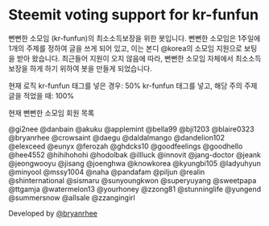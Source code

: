 # Steemit voting support for kr-funfun

뻔뻔한 소모임 (kr-funfun)의 최소소득보장을 위한 봇입니다.
뻔뻔한 소모임은 1주일에 1개의 주제를 정하여 글을 쓰게 되어 있고, 이는 본디 @korea의 소모임 지원으로 보팅을 받아 왔습니다.
최근들어 지원이 오지 않음에 따라, 뻔뻔한 소모임 자체에서 최소소득보장을 하게 하기 위하여 봇을 만들게 되었습니다.

현재 로직
kr-funfun 태그를 넣은 경우: 50%
kr-funfun 태그를 넣고, 해당 주의 주제글을 적었을 때: 100%

현재 뻔뻔한 소모임 회원 목록

@gi2nee @danbain @akuku @applemint @bella99 @bji1203 @blaire0323 @bryanrhee @crowsaint @daegu @daldalmango @dandelion102 @elexceed @eunyx @ferozah @ghdcks10 @goodfeelings @goodhello @hee4552 @hihihohohi @hodolbak @illluck @innovit @jang-doctor @jeank
@jeongwooyu @jisang @joenghwa @knowkorea @kyungbi105 @ladyuhyun @minyool @mssy1004 @naha @pandafam @piljun @realin @shinternational @sismaru @sunyoungkwon @superyuyang @sweetpapa @ttgamja @watermelon13 @yourhoney @zzong81 @stunninglife @yungend @summersnow @allsale @zzangingirl

Developed by [@bryanrhee](https://steemit.com/@bryanrhee)
